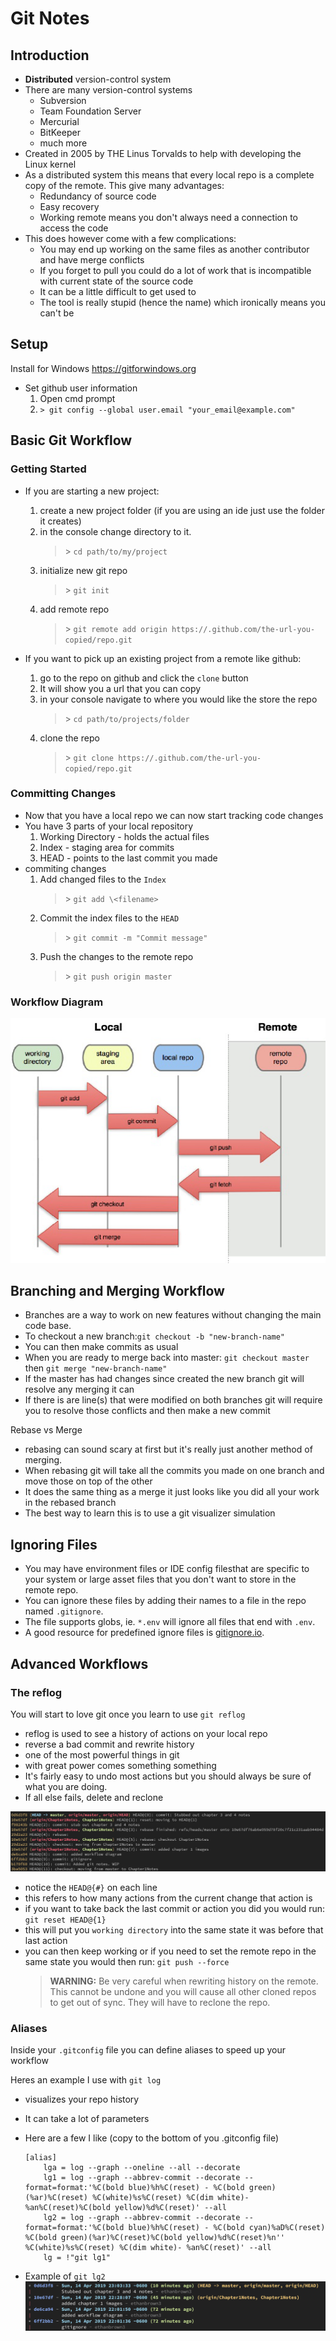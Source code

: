 # Git Notes #

## Introduction ##

* **Distributed** version-control system
* There are many version-control systems
  * Subversion
  * Team Foundation Server
  * Mercurial
  * BitKeeper
  * much more
* Created in 2005 by THE Linus Torvalds to help with developing the Linux kernel
* As a distributed system this means that every local repo is a complete copy of the remote. This give many advantages:
  * Redundancy of source code
  * Easy recovery
  * Working remote means you don't always need a connection to access the code
* This does however come with a few complications:
  * You may end up working on the same files as another contributor and have merge conflicts
  * If you forget to pull you could do a lot of work that is incompatible with current state of the source code
  * It can be a little difficult to get used to
  * The tool is really stupid (hence the name) which ironically means you can't be

## Setup ##

Install for Windows https://gitforwindows.org

* Set github user information
  1. Open cmd prompt
  2. `> git config --global user.email "your_email@example.com"`

## Basic Git Workflow ##

### Getting Started ###

* If you are starting a new project:
  1. create a new project folder (if you are using an ide just use the folder it creates)
  2. in the console change directory to it.
        >\> `cd path/to/my/project`
  3. initialize new git repo
        >\> `git init`
  4. add remote repo
        >\> `git remote add origin https://.github.com/the-url-you-copied/repo.git`

* If you want to pick up an existing project from a remote like github:
  1. go to the repo on github and click the `clone` button
  2. It will show you a url that you can copy
  3. in your console navigate to where you would like the store the repo
        >\> `cd path/to/projects/folder`
  4. clone the repo
        >\> `git clone https://.github.com/the-url-you-copied/repo.git`

### Committing Changes ###

* Now that you have a local repo we can now start tracking code changes
* You have 3 parts of your local repository
  1. Working Directory - holds the actual files
  2. Index - staging area for commits
  3. HEAD - points to the last commit you made
* commiting changes
    1. Add changed files to the `Index`
        >\> `git add \<filename>`
    2. Commit the index files to the `HEAD`
        >\> `git commit -m "Commit message"`
    3. Push the changes to the remote repo
        >\> `git push origin master`

### Workflow Diagram ###

![git workflow diagram](images/git-workflow.png "git workflow diagram")

## Branching and Merging Workflow ##

* Branches are a way to work on new features without changing the main code base.
* To checkout a new branch:`git checkout -b "new-branch-name"`
* You can then make commits as usual
* When you are ready to merge back into master: `git checkout master` then `git merge "new-branch-name"`
* If the master has had changes since created the new branch git will resolve any merging it can
* If there is are line(s) that were modified on both branches git will require you to resolve those conflicts and then make a new commit

Rebase vs Merge

* rebasing can sound scary at first but it's really just another method of merging.
* When rebasing git will take all the commits you made on one branch and move those on top of the other
* It does the same thing as a merge it just looks like you did all your work in the rebased branch
* The best way to learn this is to use a git visualizer simulation 

## Ignoring Files ##

* You may have environment files or IDE config filesthat are specific to your system or large asset files that you don't want to store in the remote repo.
* You can ignore these files by adding their names to a file in the repo named `.gitignore`. 
* The file supports globs, ie. `*.env` will ignore 
all files that end with `.env`.
* A good resource for predefined ignore files is [gitignore.io](https://gitignore.io).

## Advanced Workflows ##

### The reflog ###

You will start to love git once you learn to use `git reflog`

* reflog is used to see a history of actions on your local repo
* reverse a bad commit and rewrite history
* one of the most powerful things in git
* with great power comes something something
* It's fairly easy to undo most actions but you should always be sure of what you are doing.
* If all else fails, delete and reclone

![git reflog](images/git-reflog.png)

* notice the `HEAD@{#}` on each line
* this refers to how many actions from the current change that action is
* if you want to take back the last commit or action you did you would run:
  `git reset HEAD@{1}`
* this will put you `working directory` into the same state it was before that last action
* you can then keep working or if you need to set the remote repo in the same state you would then run:
  `git push --force` 
  >**WARNING:** Be very careful when rewriting history on the remote. This cannot be undone and you will cause all other cloned repos to get out of sync. They will have to reclone the repo.

### Aliases ###

Inside your `.gitconfig` file you can define aliases to speed up your workflow

Heres an example I use with `git log`

* visualizes your repo history
* It can take a lot of parameters
* Here are a few I like (copy to the bottom of you .gitconfig file)

    ```(config)
    [alias]
        lga = log --graph --oneline --all --decorate
        lg1 = log --graph --abbrev-commit --decorate --format=format:'%C(bold blue)%h%C(reset) - %C(bold green)(%ar)%C(reset) %C(white)%s%C(reset) %C(dim white)- %an%C(reset)%C(bold yellow)%d%C(reset)' --all
        lg2 = log --graph --abbrev-commit --decorate --format=format:'%C(bold blue)%h%C(reset) - %C(bold cyan)%aD%C(reset) %C(bold green)(%ar)%C(reset)%C(bold yellow)%d%C(reset)%n''          %C(white)%s%C(reset) %C(dim white)- %an%C(reset)' --all
        lg = !"git lg1"
    ```

* Example of `git lg2`
  ![git lg2](images/git-lg2.png)

